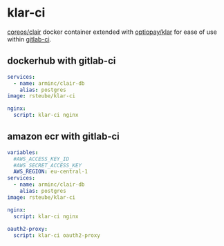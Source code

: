 # klar-ci

[coreos/clair](https://github.com/coreos/clair) docker container extended with [optiopay/klar](https://github.com/optiopay/klar) for ease of use within [gitlab-ci](https://about.gitlab.com/features/gitlab-ci-cd/).

## dockerhub with gitlab-ci
```yaml
services:
  - name: arminc/clair-db
    alias: postgres
image: rsteube/klar-ci

nginx:
  script: klar-ci nginx
```

## amazon ecr with gitlab-ci

```yaml
variables:
  #AWS_ACCESS_KEY_ID
  #AWS_SECRET_ACCESS_KEY
  AWS_REGION: eu-central-1
services:
  - name: arminc/clair-db
    alias: postgres
image: rsteube/klar-ci

nginx:
  script: klar-ci nginx
 
oauth2-proxy:
  script: klar-ci oauth2-proxy
```
